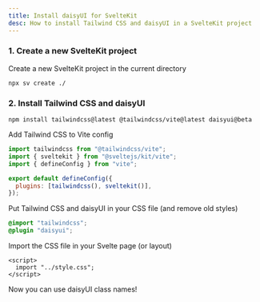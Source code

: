 ```yaml
---
title: Install daisyUI for SvelteKit
desc: How to install Tailwind CSS and daisyUI in a SvelteKit project
---
```


### 1. Create a new SvelteKit project

Create a new SvelteKit project in the current directory

```sh:Terminal
npx sv create ./
```

### 2. Install Tailwind CSS and daisyUI

```sh:Terminal
npm install tailwindcss@latest @tailwindcss/vite@latest daisyui@beta
```

Add Tailwind CSS to Vite config

```js:vite.config.js
import tailwindcss from "@tailwindcss/vite";
import { sveltekit } from "@sveltejs/kit/vite";
import { defineConfig } from "vite";

export default defineConfig({
  plugins: [tailwindcss(), sveltekit()],
});

```

Put Tailwind CSS and daisyUI in your CSS file (and remove old styles)
  
```postcss:src/style.css
@import "tailwindcss";
@plugin "daisyui";
```

Import the CSS file in your Svelte page (or layout)
```html:src/routes/+page.svelte
<script>
  import "../style.css";
</script>
```

Now you can use daisyUI class names!
